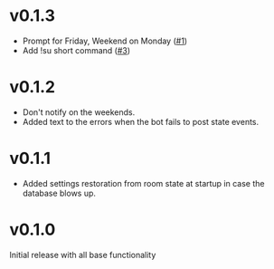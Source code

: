 # v0.1.3

* Prompt for Friday, Weekend on Monday
  ([#1](https://todo.sr.ht/~sumner/standupbot/1))
* Add !su short command ([#3](https://todo.sr.ht/~sumner/standupbot/3))

# v0.1.2

* Don't notify on the weekends.
* Added text to the errors when the bot fails to post state events.

# v0.1.1

* Added settings restoration from room state at startup in case the database
  blows up.

# v0.1.0

Initial release with all base functionality
